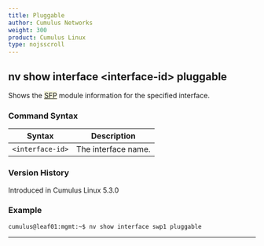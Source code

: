 ```yaml
---
title: Pluggable
author: Cumulus Networks
weight: 300
product: Cumulus Linux
type: nojsscroll
---
```

## nv show interface \<interface-id\> pluggable

Shows the <span style="background-color:#F5F5DC">[SFP](## "Small Form-Factor Pluggable")</span> module information for the specified interface.

### Command Syntax

| Syntax |  Description   |
| --------- | -------------- |
| `<interface-id>`  |  The interface name. |

### Version History

Introduced in Cumulus Linux 5.3.0

### Example

```
cumulus@leaf01:mgmt:~$ nv show interface swp1 pluggable
```

- - -
